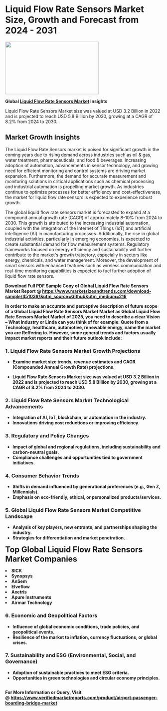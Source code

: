 <H1>Liquid Flow Rate Sensors Market Size, Growth and Forecast from 2024 - 2031</H1><img class="aligncenter size-medium wp-image-584254" src="https://thirdeyenews.in/wp-content/uploads/2024/09/Global-Market-Research-300x168.jpeg" alt="" width="300" height="168" /><p><strong>Global&nbsp;<a href="https://www.marketsizeandtrends.com/download-sample/451038/&amp;utm_source=Github&utm_medium=216">Liquid Flow Rate Sensors Market</a> Insights</strong></p><p>Liquid Flow Rate Sensors Market size was valued at USD 3.2 Billion in 2022 and is projected to reach USD 5.8 Billion by 2030, growing at a CAGR of 8.2% from 2024 to 2030.</p><p><h2>Market Growth Insights</h2> <p>The Liquid Flow Rate Sensors market is poised for significant growth in the coming years due to rising demand across industries such as oil & gas, water treatment, pharmaceuticals, and food & beverages. Increasing adoption of automation, advancements in sensor technology, and growing need for efficient monitoring and control systems are driving market expansion. Furthermore, the demand for accurate measurement and monitoring solutions in critical applications such as chemical processing and industrial automation is propelling market growth. As industries continue to optimize processes for better efficiency and cost-effectiveness, the market for liquid flow rate sensors is expected to experience robust growth.</p> <p><strong></strong></p> <p>The global liquid flow rate sensors market is forecasted to expand at a compound annual growth rate (CAGR) of approximately 8-10% from 2024 to 2030. This growth is attributed to the increasing industrial automation, coupled with the integration of the Internet of Things (IoT) and artificial intelligence (AI) in manufacturing processes. Additionally, the rise in global industrial activities, particularly in emerging economies, is expected to create substantial demand for flow measurement systems. Regulatory frameworks focused on energy efficiency and sustainability will further contribute to the market's growth trajectory, especially in sectors like energy, chemicals, and water management. Moreover, the development of smart sensors with enhanced features such as wireless communication and real-time monitoring capabilities is expected to fuel further adoption of liquid flow rate sensors.</p> <p><strong></p><p><span class=""><strong>Download Full PDF Sample Copy of Global Liquid Flow Rate Sensors Market Report</strong> @ <a href="https://www.marketsizeandtrends.com/download-sample/451038/&amp;utm_source=Github&utm_medium=216" target="_blank">https://www.marketsizeandtrends.com/download-sample/451038/&amp;utm_source=Github&utm_medium=216</a></span></p><p>In order to make an accurate and perceptive description of future scope of a Global&nbsp;Liquid Flow Rate Sensors Market Market as Global&nbsp;Liquid Flow Rate Sensors Market Market of 2025, you need to describe a clear Vision &ndash; What Industry or Linda can you think of for example: Quote from a Technology, healthcare, automotive, renewable energy, name the market you are Reffering to. However, some general trends and factors usually impact market reports and their future outlook include:</p><h3>1.&nbsp;<strong>Liquid Flow Rate Sensors Market Growth Projections</strong></h3><ul><li>Examine market size trends, revenue estimates and CAGR (Compounded Annual Growth Rate) projections.</li><li><p>Liquid Flow Rate Sensors Market size was valued at USD 3.2 Billion in 2022 and is projected to reach USD 5.8 Billion by 2030, growing at a CAGR of 8.2% from 2024 to 2030.</p></li></ul><h3>2.&nbsp;<strong>Liquid Flow Rate Sensors Market Technological Advancements</strong></h3><ul><li>Integration of AI, IoT, blockchain, or automation in the industry.</li><li>Innovations driving cost reductions or improving efficiency.</li></ul><h3>3.&nbsp;<strong>Regulatory and Policy Changes</strong></h3><ul><li>Impact of global and regional regulations, including sustainability and carbon-neutral goals.</li><li>Compliance challenges and opportunities tied to government initiatives.</li></ul><h3>4.&nbsp;<strong>Consumer Behavior Trends</strong></h3><ul><li>Shifts in demand influenced by generational preferences (e.g., Gen Z, Millennials).</li><li>Emphasis on eco-friendly, ethical, or personalized products/services.</li></ul><h3>5.&nbsp;<strong>Global Liquid Flow Rate Sensors Market Competitive Landscape</strong></h3><ul><li>Analysis of key players, new entrants, and partnerships shaping the industry.</li><li>Strategies for differentiation and market penetration.</li></ul><p data-pm-slice="1 1 []"><span style="color: inherit; font-family: inherit; font-size: 25px;">Top Global Liquid Flow Rate Sensors Market Companies</span></p><div class="" data-test-id=""><p><li>SICK</li><li> Synopsys</li><li> AnSem</li><li> Elveflow</li><li> Axetris</li><li> Apure Instruments</li><li> Airmar Technology</li></p></div><h3>6.&nbsp;<strong>Economic and Geopolitical Factors</strong></h3><ul><li>Influence of global economic conditions, trade policies, and geopolitical events.</li><li>Resilience of the market to inflation, currency fluctuations, or global crises.</li></ul><h3>7.&nbsp;<strong>Sustainability and ESG (Environmental, Social, and Governance)</strong></h3><ul><li>Adoption of sustainable practices to meet ESG criteria.</li><li>Opportunities in green technologies and circular economy principles.</li></ul><h2><strong style="font-size: 14px;">For More Information or Query, Visit @&nbsp;</strong><a style="background-color: #ffffff; font-size: 14px;" href="https://www.marketsizeandtrends.com/report/liquid-flow-rate-sensors-market/" target="_blank">https://www.verifiedmarketreports.com/product/airport-passenger-boarding-bridge-market</a></h2>
